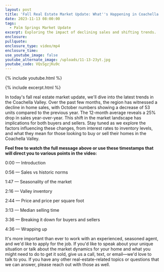 ```yaml
---
layout: post
title: 'Fall Real Estate Market Update: What''s Happening in Coachella Valley'
date: 2023-11-13 08:00:00
tags:
  - Palm Springs Market Update
excerpt: Exploring the impact of declining sales and shifting trends.
enclosure:
pullquote:
enclosure_type: video/mp4
enclosure_time:
use_youtube_image: false
youtube_alternate_image: /uploads/11-13-23yt.jpg
youtube_code: VQsSgzjKu9c
---
```

{% include youtube.html %}

{% include excerpt.html %}

In today's fall real estate market update, we'll dive into the latest trends in the Coachella Valley. Over the past few months, the region has witnessed a decline in home sales, with October numbers showing a decrease of 53 units compared to the previous year. The 12-month average reveals a 25% drop in sales year-over-year. This shift in the market landscape has implications for both buyers and sellers. Stay tuned as we explore the factors influencing these changes, from interest rates to inventory levels, and what they mean for those looking to buy or sell their homes in the Coachella Valley.

**Feel free to watch the full message above or use these timestamps that will direct you to various points in the video:**

0:00 — Introduction

0:56 — Sales vs historic norms

1:47 — Seasonality of the market

2:16 — Valley inventory

2:44 — Price and price per square foot

3:13 — Median selling time

3:36 — Breaking it down for buyers and sellers

4:36 — Wrapping up

It's more important than ever to work with an experienced, seasoned agent, and we'd like to apply for the job. If you'd like to speak about your unique situation or talk about the market dynamics for your home and what you might need to do to get it sold, give us a call, text, or email—we'd love to talk to you. If you have any other real-estate-related topics or questions that we can answer, please reach out with those as well.
